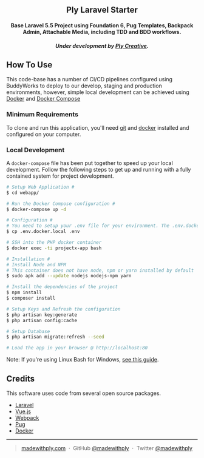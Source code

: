 <h2 align="center">
Ply Laravel Starter
</h2>
<h4 align="center">
Base Laravel 5.5 Project using Foundation 6, Pug Templates, Backpack Admin, Attachable Media, including TDD and BDD workflows.
</h4>
<h5 align="center">Under development by <a href="http://madewithply.com" target="_blank">Ply Creative</a>.</h5>

## How To Use

This code-base has a number of CI/CD pipelines configured using BuddyWorks to deploy to our develop, staging and production environments, however, simple local development can be achieved using [Docker](https://www.docker.com/) and [Docker Compose](https://docs.docker.com/compose/)

### Minimum Requirements

To clone and run this application, you'll need [git](https://git-scm.com) and [docker](https://www.docker.com/) installed and configured on your computer.

### Local Development

A `docker-compose` file has been put together to speed up your local development. Follow the following steps to get up and running with a fully contained system for project development.

```bash
# Setup Web Application #
$ cd webapp/

# Run the Docker Compose configuration #
$ docker-compose up -d

# Configuration #
# You need to setup your .env file for your environment. The .env.docker.local file has been pre-configured for this docker setup.
$ cp .env.docker.local .env

# SSH into the PHP docker container
$ docker exec -ti projectx-app bash

# Installation # 
# Install Node and NPM
# This container does not have node, npm or yarn installed by default
$ sudo apk add --update nodejs nodejs-npm yarn

# Install the dependencies of the project
$ npm install 
$ composer install

# Setup Keys and Refresh the configuration
$ php artisan key:generate 
$ php artisan config:cache

# Setup Database
$ php artisan migrate:refresh --seed

# Load the app in your browser @ http://localhost:80
```

Note: If you're using Linux Bash for Windows, [see this guide](https://www.howtogeek.com/261575/how-to-run-graphical-linux-desktop-applications-from-windows-10s-bash-shell/).

## Credits

This software uses code from several open source packages.

- [Laravel](https://laravel.com/)
- [Vue.js](https://vuejs.org/)
- [Webpack](https://webpack.js.org/)
- [Pug](https://pugjs.org/)
- [Docker](https://www.docker.com/)
---

> [madewithply.com](https://www.madewithply.com) &nbsp;&middot;&nbsp;
> GitHub [@madewithply](https://github.com/madewithply) &nbsp;&middot;&nbsp;
> Twitter [@madewithply](https://twitter.com/madewithply)

